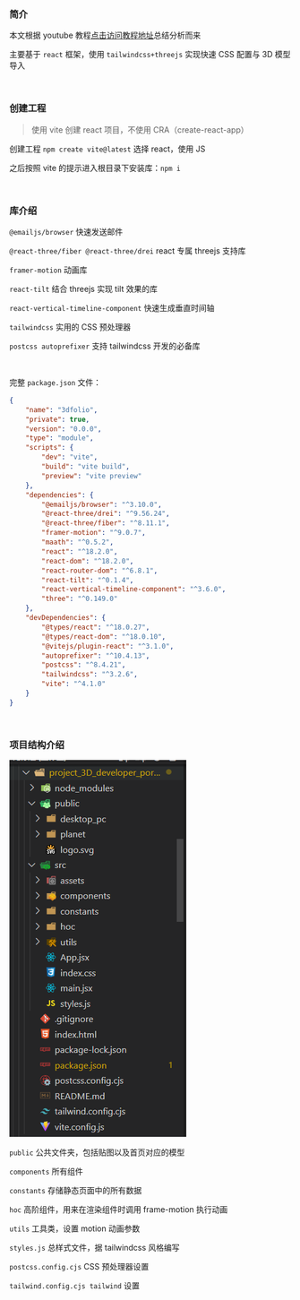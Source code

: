 ### 简介

本文根据 youtube 教程[点击访问教程地址](https://www.youtube.com/watch?v=0fYi8SGA20k&t=3491s)总结分析而来

主要基于 `react` 框架，使用 `tailwindcss+threejs` 实现快速 CSS 配置与 3D 模型导入

<br>

### 创建工程

> 使用 vite 创建 react 项目，不使用 CRA（create-react-app）

创建工程 `npm create vite@latest`
选择 react，使用 JS

之后按照 vite 的提示进入根目录下安装库：`npm i`

<br>

### 库介绍

`@emailjs/browser` 快速发送邮件

`@react-three/fiber @react-three/drei` react 专属 threejs 支持库

`framer-motion` 动画库

`react-tilt` 结合 threejs 实现 tilt 效果的库

`react-vertical-timeline-component` 快速生成垂直时间轴

`tailwindcss` 实用的 CSS 预处理器

`postcss autoprefixer` 支持 tailwindcss 开发的必备库

<br>

完整 `package.json` 文件：

```json
{
	"name": "3dfolio",
	"private": true,
	"version": "0.0.0",
	"type": "module",
	"scripts": {
		"dev": "vite",
		"build": "vite build",
		"preview": "vite preview"
	},
	"dependencies": {
		"@emailjs/browser": "^3.10.0",
		"@react-three/drei": "^9.56.24",
		"@react-three/fiber": "^8.11.1",
		"framer-motion": "^9.0.7",
		"maath": "^0.5.2",
		"react": "^18.2.0",
		"react-dom": "^18.2.0",
		"react-router-dom": "^6.8.1",
		"react-tilt": "^0.1.4",
		"react-vertical-timeline-component": "^3.6.0",
		"three": "^0.149.0"
	},
	"devDependencies": {
		"@types/react": "^18.0.27",
		"@types/react-dom": "^18.0.10",
		"@vitejs/plugin-react": "^3.1.0",
		"autoprefixer": "^10.4.13",
		"postcss": "^8.4.21",
		"tailwindcss": "^3.2.6",
		"vite": "^4.1.0"
	}
}
```

<br>

### 项目结构介绍

![](./img/t1/t1.png)

`public` 公共文件夹，包括贴图以及首页对应的模型

`components` 所有组件

`constants` 存储静态页面中的所有数据

`hoc` 高阶组件，用来在渲染组件时调用 frame-motion 执行动画

`utils` 工具类，设置 motion 动画参数

`styles.js` 总样式文件，据 tailwindcss 风格编写

`postcss.config.cjs` CSS 预处理器设置

`tailwind.config.cjs tailwind` 设置

<br>
